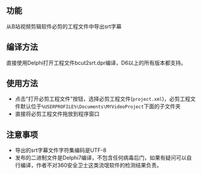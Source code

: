 ## 功能

从B站视频剪辑软件必剪的工程文件中导出srt字幕

## 编译方法

直接使用Delphi打开工程文件bcut2srt.dpr编译，D6以上的所有版本都支持。

## 使用方法

- 点击"打开必剪工程文件"按钮，选择必剪工程文件(`project.xml`)，必剪工程文件默认位于`%USERPROFILE%\Documents\MYVideoProject`下面的子文件夹
- 直接将必剪工程文件拖放到程序窗口

## 注意事项

- 导出的srt字幕文件字符集编码是UTF-8
- 发布的二进制文件是Delphi7编译，不包含任何病毒后门，如果有疑问可以自行编译，作者不对360安全卫士这类流氓软件的检测结果负责。
